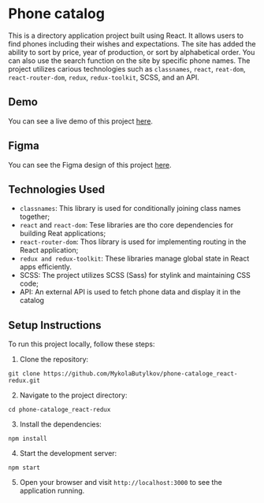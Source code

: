 # Phone catalog
This is a directory application project built using React. It allows users to find phones including their wishes and expectations. The site has added the ability to sort by price, year of production, or sort by alphabetical order. You can also use the search function on the site by specific phone names. The project utilizes carious technologies such as `classnames`, `react`, `reat-dom`, `react-router-dom`, `redux`, `redux-toolkit`, SCSS, and an API.

## Demo
You can see a live demo of this project [here](https://mykolabutylkov.github.io/phone-cataloge_react-redux/).

## Figma
You can see the Figma design of this project [here](https://www.figma.com/file/uEetgWenSRxk9jgiym6Yzp/Phone-catalog-redesign?node-id=1%3A2).

## Technologies Used

- `classnames`: This library is used for conditionally joining class names together;
- `react` and `react-dom`: Tese libraries are tho core dependencies for building Reat applications;
- `react-router-dom`: Thos library is used for implementing routing in the React application;
- `redux and redux-toolkit`: These libraries manage global state in React apps efficiently.
- SCSS: The project utilizes SCSS (Sass) for stylink and maintaining CSS code;
- API: An external API is used to fetch phone data and display it in the catalog


## Setup Instructions
To run this project locally, follow these steps:
1. Clone the repository:
```
git clone https://github.com/MykolaButylkov/phone-cataloge_react-redux.git
```
2. Navigate to the project directory:
```
cd phone-cataloge_react-redux
```
3. Install the dependencies:
```
npm install
```
4. Start the development server:
```
npm start
```
5. Open your browser and visit `http://localhost:3000` to see the application running.
